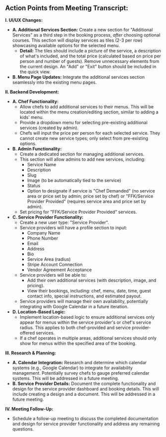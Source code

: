 ## Action Points from Meeting Transcript:

**I.  UI/UX Changes:**

* **A. Additional Services Section:** Create a new section for "Additional Services" as a third step in the booking process, *after* choosing optional courses.  This section will display services as tiles (2-3 per row) showcasing available options for the selected menu.
    *  **Detail:**  The tiles should include a picture of the service, a description of what's included, and the total price (calculated based on price per person and number of guests).  Remove unnecessary elements from the current design.  An "Add" or "Exit" button should be included in the quick view.
* **B. Menu Page Updates:** Integrate the additional services section seamlessly into the existing menu pages.


**II. Backend Development:**

* **A. Chef Functionality:**
    *  Allow chefs to add additional services to their menus. This will be located within the menu creation/editing section, similar to adding a kids' menu.
    *  Provide a dropdown menu for selecting pre-existing additional services (created by admin).
    *  Chefs will input the price per person for each selected service.  They cannot create new service types; only select from pre-existing options.
* **B. Admin Functionality:**
    *  Create a dedicated section for managing additional services.
    *  This section will allow admins to add new services, including:
        * Service Name
        * Description
        * Slug
        * Image (to be automatically tied to the service)
        * Status
        * Option to designate if service is "Chef Demanded" (no service area or price set by admin; price set by chef) or "FFK/Service Provider Provided" (requires service area and price set by admin).
    *  Set pricing for "FFK/Service Provider Provided" services.
* **C. Service Provider Functionality:**
    *  Create a new user type: "Service Provider".
    *  Service providers will have a profile section to input:
        * Company Name
        * Phone Number
        * Email
        * Address
        * Bio
        * Service Area (radius)
        * Stripe Account Connection
        * Vendor Agreement Acceptance
    *  Service providers will be able to:
        * Add their own additional services (with description, image, and pricing).
        * View their bookings, including:  chef, menu, date, time, guest contact info, special instructions, and estimated payout.
    *   Service providers will manage their own availability, potentially integrating with Google Calendar in a future iteration.
* **D.  Location-Based Logic:**
    *  Implement location-based logic to ensure additional services only appear for menus within the service provider's or chef's service radius.  This applies to both chef-provided and service provider-offered services.
    *  If a chef operates in multiple areas, additional services should only show for menus within the specified area of the booking.


**III. Research & Planning:**

* **A. Calendar Integration:** Research and determine which calendar systems (e.g., Google Calendar) to integrate for availability management.  Potentially survey chefs to gauge preferred calendar systems. This will be addressed in a future meeting.
* **B. Service Provider Details:**  Document the complete functionality and design for the service provider dashboard and booking details.  This will include creating a design and a document. This will be addressed in a future meeting.

**IV.  Meeting Follow-Up:**

* Schedule a follow-up meeting to discuss the completed documentation and design for service provider functionality and address any remaining questions.